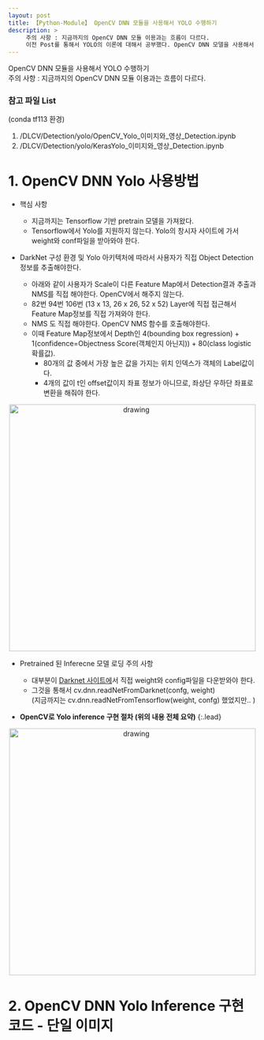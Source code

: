 ```yaml
---
layout: post
title: 【Python-Module】 OpenCV DNN 모듈을 사용해서 YOLO 수행하기 
description: >
     주의 사항 : 지금까지의 OpenCV DNN 모듈 이용과는 흐름이 다르다.      
     이전 Post를 통해서 YOLO의 이론에 대해서 공부했다. OpenCV DNN 모델을 사용해서 YOLO를 수행해보자. 
---
```


OpenCV DNN 모듈을 사용해서 YOLO 수행하기   
주의 사항 : 지금까지의 OpenCV DNN 모듈 이용과는 흐름이 다르다.    

###  참고 파일 List 
(conda tf113 환경)   
1. /DLCV/Detection/yolo/OpenCV_Yolo_이미지와_영상_Detection.ipynb
2. /DLCV/Detection/yolo/KerasYolo_이미지와_영상_Detection.ipynb
     
# 1. OpenCV DNN Yolo 사용방법

- 핵심 사항
     - 지금까지는 Tensorflow 기반 pretrain 모델을 가져왔다. 
     - Tensorflow에서 Yolo를 지원하지 않는다. Yolo의 창시자 사이트에 가서 weight와 conf파일을 받아와야 한다.

-  DarkNet 구성 환경 및 Yolo 아키텍처에 따라서 사용자가 직접 Object Detection 정보를 추출해야한다. 
     - 아래와 같이 사용자가 Scale이 다른 Feature Map에서 Detection결과 추출과 NMS를 직접 해야한다. OpenCV에서 해주지 않는다. 
     - 82번 94번 106번 (13 x 13, 26 x 26, 52 x 52) Layer에 직접 접근해서 Feature Map정보를 직접 가져와야 한다. 
     - NMS 도 직접 해야한다. OpenCV NMS 함수를 호출해야한다.
     - 이때 Feature Map정보에서 Depth인 4(bounding box regression) + 1(confidence=Objectness Score(객체인지 아닌지)) + 80(class logistic 확률값).
          - 80개의 값 중에서 가장 높은 값을 가지는 위치 인덱스가 객체의 Label값이다. 
          - 4개의 값이 t인 offset값이지 좌표 정보가 아니므로, 좌상단 우하단 좌표로 변환을 해줘야 한다. 

<p align="center"><img src='https://user-images.githubusercontent.com/46951365/91936541-031f9700-ed2b-11ea-8ee3-25fff18896fa.png' alt='drawing' width='500'/></p>

- Pretrained 된 Inferecne 모델 로딩 주의 사항
     - 대부분이 [Darknet 사이트에](https://pjreddie.com/darknet/yolo/)서 직접 weight와 config파일을 다운받와야 한다. 
     - 그것을 통해서 cv.dnn.readNetFromDarknet(confg, weight)  
      (지금까지는 cv.dnn.readNetFromTensorflow(weight, confg) 했었지만.. ) 

- **OpenCV로 Yolo inference 구현 절차 (위의 내용 전체 요약)**
{:.lead}

<p align="center"><img src='https://user-images.githubusercontent.com/46951365/91937226-707ff780-ed2c-11ea-89b2-15356c711a05.png' alt='drawing' width='500'/></p>

# 2. OpenCV DNN Yolo Inference 구현 코드 - 단일 이미지


